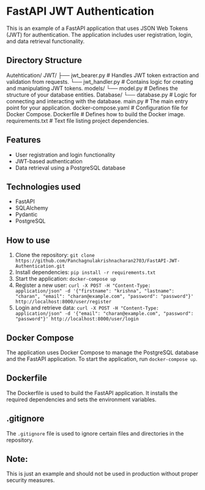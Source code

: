 
# FastAPI JWT Authentication 

This is an example of a FastAPI application that uses JSON Web Tokens (JWT) for authentication. The application includes user registration, login, and data retrieval functionality.

## Directory Structure

Autehtication/
    JWT/
        ├── jwt_bearer.py        # Handles JWT token extraction and validation from requests.
        └── jwt_handler.py        # Contains logic for creating and manipulating JWT tokens.
    models/
        └── model.py              # Defines the structure of your database entities.
    Database/
        └── database.py             # Logic for connecting and interacting with the database.
    main.py                     # The main entry point for your application.
    docker-compose.yaml         # Configuration file for Docker Compose.
    Dockerfile                   # Defines how to build the Docker image.
    requirements.txt             # Text file listing project dependencies.


## Features

* User registration and login functionality
* JWT-based authentication
* Data retrieval using a PostgreSQL database

## Technologies used

* FastAPI
* SQLAlchemy
* Pydantic
* PostgreSQL

## How to use

1. Clone the repository: `git clone https://github.com/Panchagnulakrishnacharan2703/FastAPI-JWT-Authentication.git`
2. Install dependencies: `pip install -r requirements.txt`
3. Start the application: `docker-compose up`
4. Register a new user: `curl -X POST -H "Content-Type: application/json" -d '{"firstname": "krishna", "lastname": "charan", "email": "charan@example.com", "password": "password"}' http://localhost:8000/user/register`
5. Login and retrieve data: `curl -X POST -H "Content-Type: application/json" -d '{"email": "charan@example.com", "password": "password"}' http://localhost:8000/user/login`

## Docker Compose

The application uses Docker Compose to manage the PostgreSQL database and the FastAPI application. To start the application, run `docker-compose up`.

## Dockerfile

The Dockerfile is used to build the FastAPI application. It installs the required dependencies and sets the environment variables.

## .gitignore

The `.gitignore` file is used to ignore certain files and directories in the repository.

## Note:
 This is just an example and should not be used in production without proper security measures.

